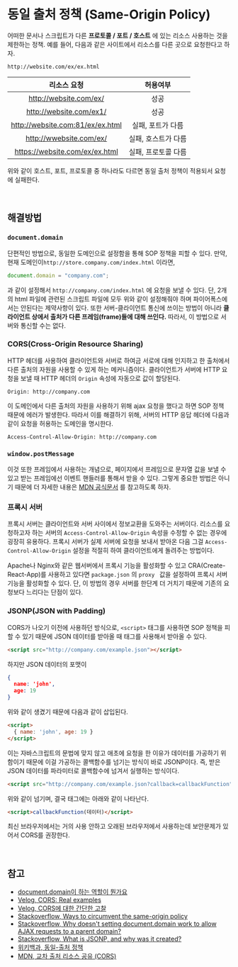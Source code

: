 # 동일 출처 정책 (Same-Origin Policy)

어떠한 문서나 스크립트가 다른 **프로토콜 / 포트 / 호스트** 에 있는 리소스 사용하는 것을 제한하는 정책. 예를 들어, 다음과 같은 사이트에서 리소스를 다른 곳으로 요청한다고 하자.

```
http://website.com/ex/ex.html
```

|           리소스 요청            |      허용여부       |
| :------------------------------: | :-----------------: |
|      http://website.com/ex/      |        성공         |
|     http://website.com/ex1/      |        성공         |
| http://website.com:81/ex/ex.html |  실패, 포트가 다름  |
|     http://wwebsite.com/ex/      | 실패, 호스트가 다름 |
|  https://website.com/ex/ex.html  | 실패, 프로토콜 다름 |

위와 같이 호스트, 포트, 프로토콜 중 하나라도 다르면 동일 출처 정책이 적용되서 요청에 실패한다.

<br>

## 해결방법

### `document.domain`

단편적인 방법으로, 동일한 도메인으로 설정함을 통해 SOP 정책을 피할 수 있다. 만약, 현재 도메인이`http://store.company.com/index.html` 이라면,

```javascript
document.domain = "company.com";
```

과 같이 설정해서 `http://company.com/index.html` 에 요청을 보낼 수 있다. 단, 2개의 html 파일에 관련된 스크립트 파일에 모두 위와 같이 설정해줘야 하며 파이어폭스에서는 안된다는 제약사항이 있다. 또한 서버-클라이언트 통신에 쓰이는 방법이 아니라 **클라이언트 상에서 출처가 다른 프레임(frame)들에 대해 쓰인다.** 따라서, 이 방법으로 서버와 통신할 수는 없다.

### CORS(Cross-Origin Resource Sharing)

HTTP 헤더를 사용하여 클라이언트와 서버로 하여금 서로에 대해 인지하고 한 출처에서 다른 출처의 자원을 사용할 수 있게 하는 메커니즘이다. 클라이언트가 서버에 HTTP 요청을 보낼 때 HTTP 헤더의 `Origin` 속성에 자동으로 값이 할당된다.

```
Origin: http://company.com
```

이 도메인에서 다른 출처의 자원을 사용하기 위해 ajax 요청을 했다고 하면 SOP 정책 때문에 에러가 발생한다. 따라서 이를 해결하기 위해, 서버의 HTTP 응답 헤더에 다음과 같이 요청을 허용하는 도메인을 명시한다.

```
Access-Control-Allow-Origin: http://company.com
```

### `window.postMessage`

이것 또한 프레임에서 사용하는 개념으로, 페이지에서 프레임으로 문자열 값을 보낼 수 있고 받는 프레임에선 이벤트 핸들러를 통해서 받을 수 있다. 그렇게 중요한 방법은 아니기 때문에 더 자세한 내용은 [MDN 공식문서](https://developer.mozilla.org/en-US/docs/Web/API/Window/postMessage) 를 참고하도록 하자.

### 프록시 서버

프록시 서버는 클라이언트와 서버 사이에서 정보교환을 도와주는 서버이다. 리소스를 요청하고자 하는 서버의 `Access-Control-Allow-Origin` 속성을 수정할 수 없는 경우에 굉장히 유용하다. 프록시 서버가 실제 서버에 요청을 보내서 받아온 다음 그걸 `Access-Control-Allow-Origin` 설정을 적절히 하여 클라이언트에게 돌려주는 방법이다.

Apache나 Nginx와 같은 웹서버에서 프록시 기능을 활성화할 수 있고 CRA(Create-React-App)를 사용하고 있다면 `package.json` 의 `proxy ` 값을 설정하여 프록시 서버 기능을 활성화할 수 있다. 단, 이 방법의 경우 서버를 한단계 더 거치기 때문에 기존의 요청보다 느리다는 단점이 있다.

### JSONP(JSON with Padding)

CORS가 나오기 이전에 사용하던 방식으로, `<script>` 태그를 사용하면 SOP 정책을 피할 수 있기 때문에 JSON 데이터를 받아올 때 태그를 사용해서 받아올 수 있다. 

```html
<script src="http://company.com/example.json"></script>
```

하지만 JSON 데이터의 포맷이

```json
{
  name: 'john',
  age: 19
}
```

위와 같이 생겼기 때문에 다음과 같이 삽입된다.

```html
<script>
  { name: 'john', age: 19 }
</script>
```

이는 자바스크립트의 문법에 맞지 않고 애초에 요청을 한 이유가 데이터를 가공하기 위함이기 때문에 이걸 가공하는 콜백함수를 넘기는 방식이 바로 JSONP이다. 즉, 받은 JSON 데이터를 파라미터로 콜백함수에 넘겨서 실행하는 방식이다.

```html
<script src="http://company.com/example.json?callback=callbackFunction"></script>
```

위와 같이 넘기며, 결국 태그에는 아래와 같이 나타난다.

```html
<script>callbackFunction(데이터)</script>
```

최신 브라우저에서는 거의 사용 안하고 오래된 브라우저에서 사용하는데 보안문제가 있어서 CORS를 권장한다.

<br>

## 참고

* [document.domain이 하는 역할이 뭔가요](https://oybso.tistory.com/entry/documentdomain이-하는-역할이-뭔가요)
* [Velog, CORS: Real examples](https://velog.io/@leejh3224/CORS-Real-examples-8yjnloovl5)
* [Velog, CORS에 대한 간단한 고찰](https://velog.io/@wlsdud2194/cors)
* [Stackoverflow, Ways to circumvent the same-origin policy](https://stackoverflow.com/questions/3076414/ways-to-circumvent-the-same-origin-policy)
* [Stackoverflow, Why doesn't setting document.domain work to allow AJAX requests to a parent domain?](https://stackoverflow.com/questions/15563611/why-doesnt-setting-document-domain-work-to-allow-ajax-requests-to-a-parent-doma)
* [Stackoverflow, What is JSONP, and why was it created?](https://stackoverflow.com/questions/2067472/what-is-jsonp-and-why-was-it-created)
* [위키백과, 동일-출처 정책](https://ko.wikipedia.org/wiki/동일-출처_정책)
* [MDN, 교차 출처 리소스 공유 (CORS)](https://developer.mozilla.org/ko/docs/Web/HTTP/CORS)

